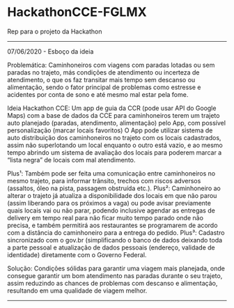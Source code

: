# HackathonCCE-FGLMX
Rep para o projeto da Hackathon

----------------------------------
07/06/2020 - Esboço da ideia

Problemática: Caminhoneiros com viagens com paradas lotadas ou sem paradas no trajeto, más condições de atendimento ou incerteza de atendimento, o que os faz transitar mais tempo sem descanso ou alimentação, sendo o fator principal de problemas como estresse e acidentes por conta de sono e até mesmo mal estar pela fome.

Ideia Hackathon CCE:
Um app de guia da CCR (pode usar API do Google Maps) com a base de dados da CCE para caminhoneiros terem um trajeto auto planejado (paradas, atendimento, alimentação) pelo App, com possível personalização (marcar locais favoritos)
O App pode utilizar sistema de auto distribuição dos caminhoneiros no trajeto com os locais cadastrados, assim não superlotando um local enquanto o outro está vazio, e ao mesmo tempo abrindo um sistema de avaliação dos locais para poderem marcar a “lista negra” de locais com mal atendimento.

Plus¹:
Também pode ser feita uma comunicação entre caminhoneiros no mesmo trajeto, para informar trânsito, trechos com riscos adversos (assaltos, óleo na pista, passagem obstruída etc.).
Plus²:
Caminhoneiro ao alterar o trajeto já atualiza a disponibilidade dos locais em que não parou (assim liberando para os próximos a vaga) ou pode avisar previamente quais locais vai ou não parar, podendo inclusive agendar as entregas de delivery em tempo real para não ficar muito tempo parado onde não precisa, e também permitirá aos restaurantes se programarem de acordo com a distância do caminhoneiro para a entrega do pedido.
Plus³:
Cadastro sincronizado com o gov.br (simplificando o banco de dados deixando toda a parte pessoal e atualização de dados pessoais (endereço, validade de identidade) diretamente com o Governo Federal.

Solução: Condições sólidas para garantir uma viagem mais planejada, onde consegue garantir um bom atendimento nas paradas durante o seu trajeto, assim reduzindo as chances de problemas com descanso e alimentação, resultando em uma qualidade de viagem melhor.

---------------------------------------------
